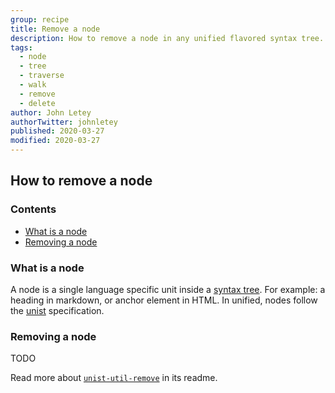 ```yaml
---
group: recipe
title: Remove a node
description: How to remove a node in any unified flavored syntax tree.
tags:
  - node
  - tree
  - traverse
  - walk
  - remove
  - delete
author: John Letey
authorTwitter: johnletey
published: 2020-03-27
modified: 2020-03-27
---
```


## How to remove a node

### Contents

*   [What is a node](#what-is-a-node)
*   [Removing a node](#removing-a-node)

### What is a node

A node is a single language specific unit inside a [syntax tree][syntax-tree].
For example: a heading in markdown, or anchor element in HTML.  In unified, 
nodes follow the [unist][] specification.

### Removing a node

TODO

Read more about [`unist-util-remove`][unist-util-remove] in its readme.

[syntax-tree]: https://unifiedjs.com/learn/guide/introduction-to-syntax-trees/

[unist]: https://github.com/syntax-tree/unist

[unist-util-remove]: https://github.com/syntax-tree/unist-util-remove
